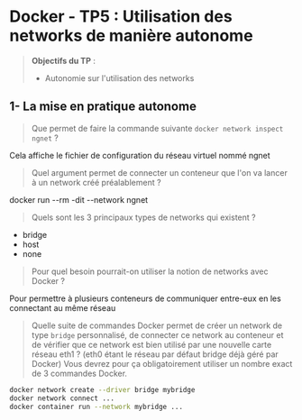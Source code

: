 # Docker - TP5 : Utilisation des networks de manière autonome
> **Objectifs du TP** :
>- Autonomie sur l'utilisation des networks
>

## 1- La mise en pratique autonome

> Que permet de faire la commande suivante `docker network inspect ngnet` ?

Cela affiche le fichier de configuration du réseau virtuel nommé ngnet

> Quel argument permet de connecter un conteneur que l'on va lancer à un network créé préalablement ? 

docker run --rm -dit --network ngnet

> Quels sont les 3 principaux types de networks qui existent ?

- bridge
- host
- none

> Pour quel besoin pourrait-on utiliser la notion de networks avec Docker ?

Pour permettre à plusieurs conteneurs de communiquer entre-eux en les connectant au même réseau

> Quelle suite de commandes Docker permet de créer un network de type `bridge` personnalisé, de connecter ce network au conteneur et de vérifier que ce network est bien utilisé par une nouvelle carte réseau eth1 ? (eth0 étant le réseau par défaut bridge déjà géré par Docker)
Vous devrez pour ça obligatoirement utiliser un nombre exact de 3 commandes Docker. 

```sh
docker network create --driver bridge mybridge
docker network connect ...
docker container run --network mybridge ...
```
